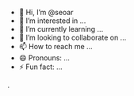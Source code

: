 - 👋 Hi, I’m @seoar
- 👀 I’m interested in ...
- 🌱 I’m currently learning ...
- 💞️ I’m looking to collaborate on ...
- 📫 How to reach me ...
- 😄 Pronouns: ...
- ⚡ Fun fact: ...

<!---
seoar/seoar is a ✨ special ✨ repository because its `README.md` (this file) appears on your GitHub profile.
You can click the Preview link to take a look at your changes.
--->
.